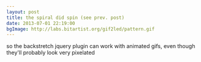 ```yaml
---
layout: post
title: the spiral did spin (see prev. post)
date: 2013-07-01 22:19:00
bgImage: http://labs.bitartist.org/gif2led/pattern.gif
---
```


so the backstretch jquery plugin can work with animated gifs, even though they'll probably look very pixelated
